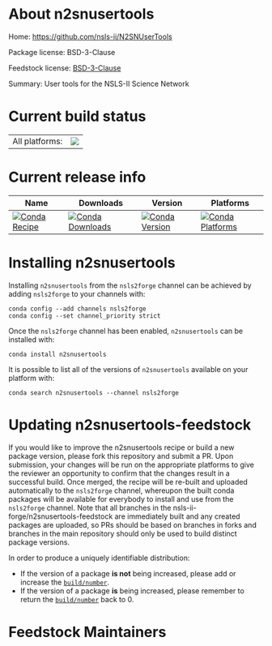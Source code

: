 About n2snusertools
===================

Home: https://github.com/nsls-ii/N2SNUserTools

Package license: BSD-3-Clause

Feedstock license: [BSD-3-Clause](https://github.com/nsls-ii-forge/n2snusertools-feedstock/blob/master/LICENSE.txt)

Summary: User tools for the NSLS-II Science Network

Current build status
====================


<table><tr><td>All platforms:</td>
    <td>
      <a href="https://dev.azure.com/nsls2forge/nsls2forge/_build/latest?definitionId=276&branchName=master">
        <img src="https://dev.azure.com/nsls2forge/nsls2forge/_apis/build/status/n2snusertools-feedstock?branchName=master">
      </a>
    </td>
  </tr>
</table>

Current release info
====================

| Name | Downloads | Version | Platforms |
| --- | --- | --- | --- |
| [![Conda Recipe](https://img.shields.io/badge/recipe-n2snusertools-green.svg)](https://anaconda.org/nsls2forge/n2snusertools) | [![Conda Downloads](https://img.shields.io/conda/dn/nsls2forge/n2snusertools.svg)](https://anaconda.org/nsls2forge/n2snusertools) | [![Conda Version](https://img.shields.io/conda/vn/nsls2forge/n2snusertools.svg)](https://anaconda.org/nsls2forge/n2snusertools) | [![Conda Platforms](https://img.shields.io/conda/pn/nsls2forge/n2snusertools.svg)](https://anaconda.org/nsls2forge/n2snusertools) |

Installing n2snusertools
========================

Installing `n2snusertools` from the `nsls2forge` channel can be achieved by adding `nsls2forge` to your channels with:

```
conda config --add channels nsls2forge
conda config --set channel_priority strict
```

Once the `nsls2forge` channel has been enabled, `n2snusertools` can be installed with:

```
conda install n2snusertools
```

It is possible to list all of the versions of `n2snusertools` available on your platform with:

```
conda search n2snusertools --channel nsls2forge
```




Updating n2snusertools-feedstock
================================

If you would like to improve the n2snusertools recipe or build a new
package version, please fork this repository and submit a PR. Upon submission,
your changes will be run on the appropriate platforms to give the reviewer an
opportunity to confirm that the changes result in a successful build. Once
merged, the recipe will be re-built and uploaded automatically to the
`nsls2forge` channel, whereupon the built conda packages will be available for
everybody to install and use from the `nsls2forge` channel.
Note that all branches in the nsls-ii-forge/n2snusertools-feedstock are
immediately built and any created packages are uploaded, so PRs should be based
on branches in forks and branches in the main repository should only be used to
build distinct package versions.

In order to produce a uniquely identifiable distribution:
 * If the version of a package **is not** being increased, please add or increase
   the [``build/number``](https://docs.conda.io/projects/conda-build/en/latest/resources/define-metadata.html#build-number-and-string).
 * If the version of a package **is** being increased, please remember to return
   the [``build/number``](https://docs.conda.io/projects/conda-build/en/latest/resources/define-metadata.html#build-number-and-string)
   back to 0.

Feedstock Maintainers
=====================



